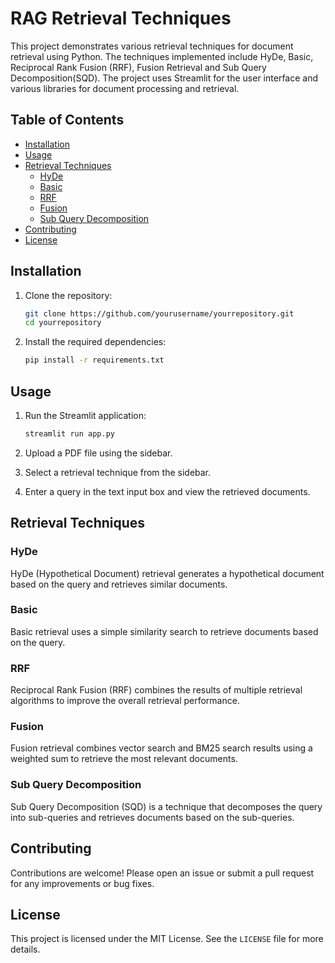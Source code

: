 # RAG Retrieval Techniques

This project demonstrates various retrieval techniques for document retrieval using Python. The techniques implemented include HyDe, Basic, Reciprocal Rank Fusion (RRF), Fusion Retrieval and Sub Query Decomposition(SQD). The project uses Streamlit for the user interface and various libraries for document processing and retrieval.

## Table of Contents
- [Installation](#installation)
- [Usage](#usage)
- [Retrieval Techniques](#retrieval-techniques)
  - [HyDe](#hyde)
  - [Basic](#basic)
  - [RRF](#rrf)
  - [Fusion](#fusion)
  - [Sub Query Decomposition](#sub-query-decomposition)
- [Contributing](#contributing)
- [License](#license)

## Installation

1. Clone the repository:
    ```sh
    git clone https://github.com/yourusername/yourrepository.git
    cd yourrepository
    ```

2. Install the required dependencies:
    ```sh
    pip install -r requirements.txt
    ```

## Usage

1. Run the Streamlit application:
    ```sh
    streamlit run app.py
    ```

2. Upload a PDF file using the sidebar.

3. Select a retrieval technique from the sidebar.

4. Enter a query in the text input box and view the retrieved documents.

## Retrieval Techniques

### HyDe

HyDe (Hypothetical Document) retrieval generates a hypothetical document based on the query and retrieves similar documents.

### Basic

Basic retrieval uses a simple similarity search to retrieve documents based on the query.

### RRF

Reciprocal Rank Fusion (RRF) combines the results of multiple retrieval algorithms to improve the overall retrieval performance.

### Fusion

Fusion retrieval combines vector search and BM25 search results using a weighted sum to retrieve the most relevant documents.

### Sub Query Decomposition

Sub Query Decomposition (SQD) is a technique that decomposes the query into sub-queries and retrieves documents based on the sub-queries.

## Contributing

Contributions are welcome! Please open an issue or submit a pull request for any improvements or bug fixes.

## License

This project is licensed under the MIT License. See the `LICENSE` file for more details.